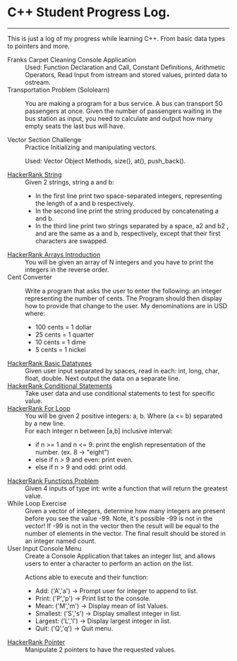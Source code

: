 # C++ Student Progress Log.
<hr/>
<p> 
This is just a log of my progress while learning C++. From basic data types to pointers and more.
</p>
<dl>
    <dt>Franks Carpet Cleaning Console Application</dt>
    <dd>
      Used: Function Declaration and Call, Constant Definitions, Arithmetic Operators, Read Input from istream and stored values, printed data to ostream.
    </dd>
    <dt> Transportation Problem (Sololearn) </dt>
    <dd>
        <p>
            You are making a program for a bus service. A bus can transport 50 passengers at once. Given the number of passengers waiting in the bus station as
            input, you need to calculate and output how many empty seats the last bus will have.
        </p>
    </dd>
    <dt>Vector Section Challenge</dt>
    <dd>
        Practice Initializing and manipulating vectors.
        <p> 
            Used: Vector Object Methods, size(), at(), push_back().
        </p>
    </dd>
    <dt><a href="https://www.hackerrank.com/challenges/c-tutorial-strings/problem">HackerRank String</a></dt>
    <dd>Given 2 strings, string a and b:
        <ul>
            <li> In the first line print two space-separated integers, representing the length of a and b respectively. </li>
            <li> In the second line print the string produced by concatenating a and b. </li>
            <li> In the third line print two strings separated by a space, a2 and b2 , and  are the same as a and b, respectively, 
            except that their first characters are swapped.</li>
        </ul>
    </dd>
    <dt><a href="https://www.hackerrank.com/challenges/arrays-introduction/problem">HackerRank Arrays Introduction</a></dt>
    <dd>You will be given an array of N integers and you have to print the integers in the reverse order.</dd>
    <dt>Cent Converter</dt>
    <dd>
        <p>
        Write a program that asks the user to enter the following: an integer representing the number of cents. The Program should then display how to provide that change to the user. My denominations are in USD where:
            <ul>
                <li> 100 cents = 1 dollar </li>
                <li> 25 cents = 1 quarter </li>
                <li> 10 cents = 1 dime </li>
                <li> 5 cents = 1 nickel </li>
            </ul>
        </p>
    </dd>
    <dt><a href="https://www.hackerrank.com/challenges/c-tutorial-basic-data-types/problem">HackerRank Basic Datatypes</a></dt>
    <dd>
        Given user input separated by spaces, read in each: int, long, char, float, double. Next output the data on a separate line.
    </dd>
    <dt>
        <a href="https://www.hackerrank.com/challenges/c-tutorial-conditional-if-else/problem?h_r=next-challenge&h_v=zen&isFullScreen=false">
            HackerRank Conditional Statements
        </a>
    </dt>
    <dd>
        Take user data and use conditional statements to test for specific value.
    </dd>
    <dt>
        <a href="https://www.hackerrank.com/challenges/c-tutorial-for-loop/problem?h_r%5B%5D%5B%5D=next-challenge&h_r%5B%5D%5B%5D=next-challenge&h_v%5B%5D%5B%5D=zen&h_v%5B%5D%5B%5D=zen&isFullScreen=false"> 
            HackerRank For Loop 
        </a>
    </dt>
    <dd>
        You will be given 2 positive integers: a, b. Where (a <= b) separated by a new line.<br/>
        For each integer n between [a,b] inclusive interval:
        <ul>
            <li> if n >= 1 and n <= 9: print the english representation of the number. (ex. 8 -> "eight") </li>
            <li> else if n > 9 and even: print even. </li>
            <li> else if n > 9 and odd: print odd. </li>
        </ul>
    </dd>
    <dt>
        <a href="https://www.hackerrank.com/challenges/c-tutorial-functions/problem?isFullScreen=false">HackerRank Functions Problem</a>
    </dt>
    <dd>
        Given 4 inputs of type int: write a function that will return the greatest value.
    </dd>
    <dt>While Loop Exercise</dt>
    <dd>
    Given a vector of integers, determine how many integers are present before you see the value -99. Note, it's possible -99 is not in the vector! If -99 is not in the vector then the result will be equal to the number of elements in the vector. The final result should be stored in an integer named count.
</dd>
    <dt>User Input Console Menu</dt>
    <dd>
        Create a Console Application that takes an integer list, and allows users to enter a character to perform an action on the list.
        <p>
            Actions able to execute and their function:
            <ul>
                <li>Add: ('A','a') -> Prompt user for integer to append to list.</li>
                <li>Print: ('P','p') -> Print list to the console.</li>
                <li>Mean: ('M','m') -> Display mean of list Values.</li>
                <li>Smallest: ('S','s') -> Display smallest integer in list.</li>
                <li>Largest: ('L','l') -> Display largest integer in list.</li>
                <li>Quit: ('Q','q') -> Quit menu. </li>
            </ul>
        </p>
    </dd>
    <dt>
        <a href="https://www.hackerrank.com/challenges/c-tutorial-pointer/problem?isFullScreen=true">HackerRank Pointer</a>
    </dt>
    <dd>
        Manipulate 2 pointers to have the requested values.
    </dd>
</dl>
